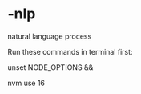 # -nlp
natural language process

Run these commands in terminal first:

unset NODE_OPTIONS &&

nvm use 16
